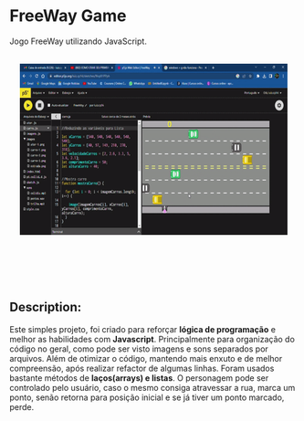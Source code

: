 # FreeWay Game
Jogo FreeWay utilizando JavaScript. 
<br><br>
<p align="Center" >
<img width="469" height="300" src="images/ezgif.com-video-to-gif.gif" >
</p>
<br><br><br><br>

## Description:
Este simples projeto, foi criado para reforçar **lógica de programação** e melhor as habilidades com **Javascript**. Principalmente para organização do código no geral, como pode ser visto imagens e sons separados por arquivos. Além de otimizar o código, mantendo mais enxuto e de melhor compreensão, após realizar refactor de algumas linhas. Foram usados bastante métodos de **laços(arrays) e listas**. 
O personagem pode ser controlado pelo usuário, caso o mesmo consiga atravessar a rua, marca um ponto, senão retorna para posição inicial e se já tiver um ponto marcado, perde.
